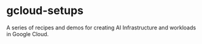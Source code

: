 # gcloud-setups
A series of recipes and demos for creating AI Infrastructure and workloads in Google Cloud.
